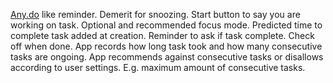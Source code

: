 [Any.do](http://Any.do) like reminder. Demerit for snoozing. Start button to say you are working on task. Optional and recommended focus mode. Predicted time to complete task added at creation. Reminder to ask if task complete. Check off when done. App records how long task took and how many consecutive tasks are ongoing. App recommends against consecutive tasks or disallows according to user settings. E.g. maximum amount of consecutive tasks.
